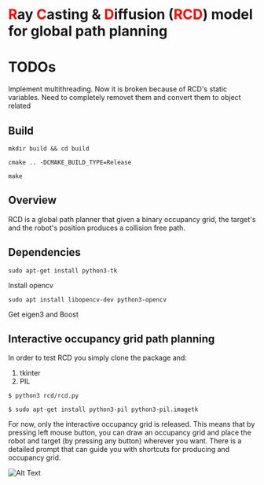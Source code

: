 #  <span style="color:red;">R</span>ay <span style="color:red;">C</span>asting & <span style="color:red;">D</span>iffusion (<span style="color:red;">RCD</span>) model for global path planning 
# TODOs
Implement multithreading. Now it is broken because of RCD's static variables. Need to completely removet them and convert them to object related
## Build
```
mkdir build && cd build
```
```
cmake .. -DCMAKE_BUILD_TYPE=Release
```
``` 
make
```
## Overview
RCD is a global path planner that given a binary occupancy grid, the target's and the robot's position produces a collision free path.


## Dependencies 

```
sudo apt-get install python3-tk
```
Install opencv
```
sudo apt install libopencv-dev python3-opencv
```
Get eigen3 and Boost


## Interactive occupancy grid path planning
In order to test RCD you simply clone the package and:
1. tkinter 
2. PIL 
```
$ python3 rcd/rcd.py
```
```
$ sudo apt-get install python3-pil python3-pil.imagetk
```
For now, only the interactive occupancy grid is released. This means that by pressing left mouse button, you can draw an occupancy grid and place the robot and target (by pressing any button) wherever you want. 
There is a detailed prompt that can guide you with shortcuts for producing and occupancy grid.

![Alt Text](.gif/RCD.gif)
